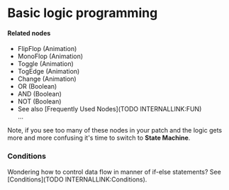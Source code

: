 # Basic logic programming


#### Related nodes
* <span class="node">FlipFlop (Animation)</span>  
* <span class="node">MonoFlop (Animation)</span>  
* <span class="node">Toggle (Animation)</span>  
* <span class="node">TogEdge (Animation)</span>  
* <span class="node">Change (Animation)</span>  
* <span class="node">OR (Boolean)</span>  
* <span class="node">AND (Boolean)</span>  
* <span class="node">NOT (Boolean)</span>  
* See also [Frequently Used Nodes](TODO INTERNALLINK:FUN)  
...  



Note, if you see too many of these nodes in your patch and the logic gets more and more confusing it's time to switch to **State Machine**.   

### Conditions
Wondering how to control data flow in manner of if-else statements? See [Conditions](TODO INTERNALLINK:Conditions).  



